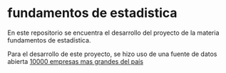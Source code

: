 # fundamentos de estadistica

En este repositorio se encuentra el desarrollo del proyecto de la materia fundamentos de estadística.

Para el desarrollo de este proyecto, se hizo uso de una fuente de datos abierta [10000 empresas mas grandes del país](https://www.datos.gov.co/widgets/6cat-2gcs?mobile_redirect=true)
